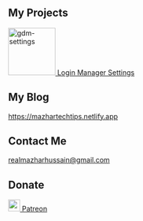 ## My Projects

<a href="https://realmazharhussain.github.io/gdm-settings"><img alt="gdm-settings" src="https://github.com/realmazharhussain/gdm-settings/raw/main/data/icons/io.github.realmazharhussain.GdmSettings.svg" width="96"/> Login Manager Settings </a>

## My Blog
<https://mazhartechtips.netlify.app>

## Contact Me

realmazharhussain@gmail.com

## Donate

[<img width="24" alt="patreon" src="https://github.githubassets.com/images/modules/site/icons/funding_platforms/patreon.svg"> Patreon](https://patreon.com/mazharhussain)
